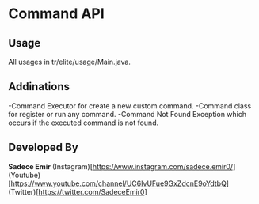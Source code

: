 # Command API

## Usage
All usages in tr/elite/usage/Main.java.

## Addinations
-Command Executor for create a new custom command.
-Command class for register or run any command.
-Command Not Found Exception which occurs if the executed command is not found.

## Developed By
**Sadece Emir**
(Instagram)[https://www.instagram.com/sadece.emir0/]
(Youtube)[https://www.youtube.com/channel/UC6IvUFue9GxZdcnE9oYdtbQ]
(Twitter)[https://twitter.com/SadeceEmir0]
